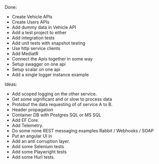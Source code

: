 Done:  
- Create Vehicle APIs  
- Create Users APIs  
- Add dummy data in Vehicle API  
- Add a test project to either  
- Add integration tests  
- Add unit tests with snapshot testing  
- Use http service clients  
- Add MediatR  
- Connect the Apis together in some way  
- Setup swagger on one api  
- Setup scalar on one api  
- Add a single logger instance example  

Ideas:  
- Add scoped logging on the other service.
- Get some significant and or slow to process data
- Protobuf the data requesting of of service A to B.
- Header propagation
- Container DB with Postgres SQL or MS SQL
- Add EF Core.
- Add Telemetry.
- Do some none REST messaging examples Rabbit / Webhooks / SOAP
- Put an angular UI in
- Add an anti corruption layer.
- Add some Selenium tests
- Add some Playwright tests
- Add some Hurl tests.
